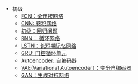 - 初级
  - [FCN：全连接网络](https://github.com/pengsihua2023/Deep-Learning-Lecture-Notes/blob/main/04.%20%E5%88%9D%E7%BA%A7/%E5%88%9D%E7%BA%A7%3A%20FCN(MLP).md)   
  - [CNN: 卷积网络](https://github.com/pengsihua2023/Deep-Learning-Lecture-Notes/blob/main/04.%20%E5%88%9D%E7%BA%A7/%E5%88%9D%E7%BA%A7%EF%BC%9ACNN.md)
  - [初级：回归问题](https://github.com/pengsihua2023/Deep-Learning-Lecture-Notes/blob/main/04.%20%E5%88%9D%E7%BA%A7/%E5%88%9D%E7%BA%A7%EF%BC%9A%E5%9B%9E%E5%BD%92%E9%97%AE%E9%A2%98.md)
  - [RNN： 循环网络](https://github.com/pengsihua2023/Deep-Learning-Lecture-Notes/blob/main/04.%20%E5%88%9D%E7%BA%A7/%E5%88%9D%E7%BA%A7%EF%BC%9ARNN.md)
  - [LSTN：长短期记忆网络](https://github.com/pengsihua2023/Deep-Learning-Lecture-Notes/blob/main/04.%20%E5%88%9D%E7%BA%A7/%E5%88%9D%E7%BA%A7%EF%BC%9ALSTM.md)
  - [GRU: 门控循环单元](https://github.com/pengsihua2023/Deep-Learning-Lecture-Notes/blob/main/04.%20%E5%88%9D%E7%BA%A7/%E5%88%9D%E7%BA%A7%EF%BC%9AGRU.md)    
  - [Autoencoder: 自编码器](https://github.com/pengsihua2023/Deep-Learning-Lecture-Notes/blob/main/04.%20%E5%88%9D%E7%BA%A7/%E5%88%9D%E7%BA%A7%EF%BC%9AAutoencoder.md)
  - [VAE(Variational Autoencoder）：变分自编码器](https://github.com/pengsihua2023/Deep-Learning-Lecture-Notes/blob/main/04.%20%E5%88%9D%E7%BA%A7/%E5%88%9D%E7%BA%A7%EF%BC%9AVAE.ipynb)
  - [GAN：生成对抗网络](https://github.com/pengsihua2023/Deep-Learning-Lecture-Notes/blob/main/04.%20%E5%88%9D%E7%BA%A7/%E5%88%9D%E7%BA%A7%EF%BC%9AGAN.md) 
   

